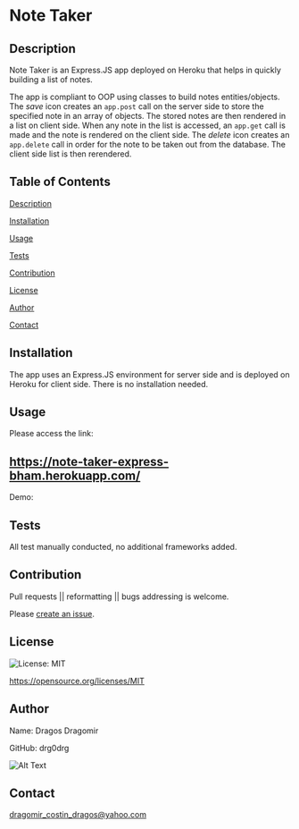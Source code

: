 # Note Taker
    
## Description 
    
Note Taker is an Express.JS app deployed on Heroku that helps in quickly building a list of notes. 

The app is compliant to OOP using classes to build notes entities/objects. 
The _save_ icon creates an `app.post` call on the server side to store the specified note in an array of objects.
The stored notes are then rendered in a list on client side.
When any note in the list is accessed, an `app.get` call is made and the note is rendered on the client side.
The _delete_ icon creates an `app.delete` call in order for the note to be taken out from the database. The client side list is then rerendered.


## Table of Contents
    
[Description](#description)
    
[Installation](#installation)
    
[Usage](#usage)
    
[Tests](#tests)
    
[Contribution](#contribution)
    
[License](#badgeURL)
    
[Author](#name)
    
[Contact](#contact)
    

## Installation
    
The app uses an Express.JS environment for server side and is deployed on Heroku for client side.
There is no installation needed.
    

## Usage
    
Please access the link: 

## https://note-taker-express-bham.herokuapp.com/



Demo: 




    

## Tests
    
All test manually conducted, no additional frameworks added.
    

## Contribution

Pull requests || reformatting || bugs addressing is welcome. 

Please [create an issue](https://github.com/drg0drg/NoteTaker/issues).
    

## License
![License: MIT](https://img.shields.io/badge/License-MIT-yellow.svg)
    

https://opensource.org/licenses/MIT
    

## Author
    

 Name: Dragos Dragomir
    

 GitHub: drg0drg
    

 ![Alt Text](https://avatars1.githubusercontent.com/u/60710786?v=4)
    

## Contact
dragomir_costin_dragos@yahoo.com